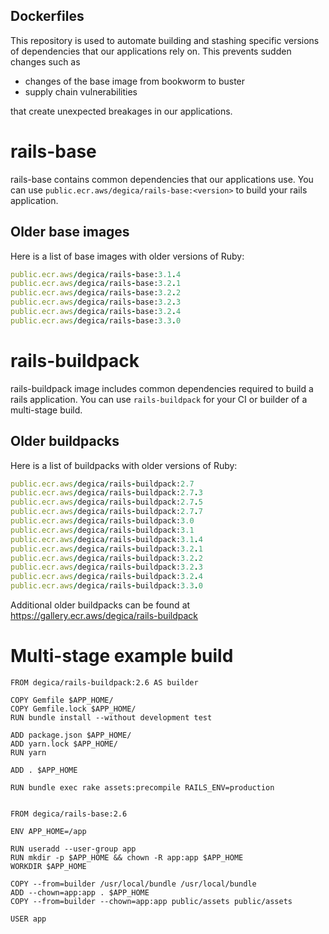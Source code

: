 Dockerfiles
-----------

This repository is used to automate building and stashing specific versions of dependencies that our applications rely on. This prevents sudden changes such as

- changes of the base image from bookworm to buster
- supply chain vulnerabilities

that create unexpected breakages in our applications.

# rails-base

rails-base contains common dependencies that our applications use. You can use `public.ecr.aws/degica/rails-base:<version>` to build your rails application.

## Older base images

Here is a list of base images with older versions of Ruby:

```ruby
public.ecr.aws/degica/rails-base:3.1.4
public.ecr.aws/degica/rails-base:3.2.1
public.ecr.aws/degica/rails-base:3.2.2
public.ecr.aws/degica/rails-base:3.2.3
public.ecr.aws/degica/rails-base:3.2.4
public.ecr.aws/degica/rails-base:3.3.0
```


# rails-buildpack

rails-buildpack image includes common dependencies required to build a rails application.
You can use `rails-buildpack` for your CI or builder of a multi-stage build.

## Older buildpacks

Here is a list of buildpacks with older versions of Ruby:

```ruby
public.ecr.aws/degica/rails-buildpack:2.7
public.ecr.aws/degica/rails-buildpack:2.7.3
public.ecr.aws/degica/rails-buildpack:2.7.5
public.ecr.aws/degica/rails-buildpack:2.7.7
public.ecr.aws/degica/rails-buildpack:3.0
public.ecr.aws/degica/rails-buildpack:3.1
public.ecr.aws/degica/rails-buildpack:3.1.4
public.ecr.aws/degica/rails-buildpack:3.2.1
public.ecr.aws/degica/rails-buildpack:3.2.2
public.ecr.aws/degica/rails-buildpack:3.2.3
public.ecr.aws/degica/rails-buildpack:3.2.4
public.ecr.aws/degica/rails-buildpack:3.3.0
```

Additional older buildpacks can be found at https://gallery.ecr.aws/degica/rails-buildpack

# Multi-stage example build

```
FROM degica/rails-buildpack:2.6 AS builder

COPY Gemfile $APP_HOME/
COPY Gemfile.lock $APP_HOME/
RUN bundle install --without development test

ADD package.json $APP_HOME/
ADD yarn.lock $APP_HOME/
RUN yarn

ADD . $APP_HOME

RUN bundle exec rake assets:precompile RAILS_ENV=production


FROM degica/rails-base:2.6

ENV APP_HOME=/app

RUN useradd --user-group app
RUN mkdir -p $APP_HOME && chown -R app:app $APP_HOME
WORKDIR $APP_HOME

COPY --from=builder /usr/local/bundle /usr/local/bundle
ADD --chown=app:app . $APP_HOME
COPY --from=builder --chown=app:app public/assets public/assets

USER app
```
